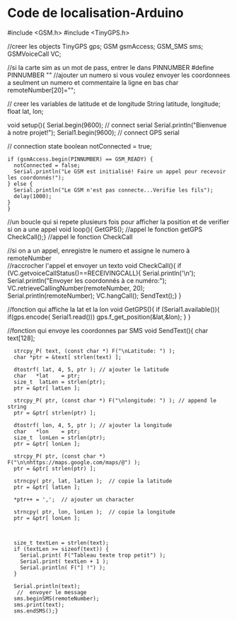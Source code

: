 # Code de localisation-Arduino 

#include <GSM.h>
#include <TinyGPS.h>

//creer les objects 
TinyGPS gps; 
GSM gsmAccess;
GSM_SMS sms;
GSMVoiceCall VC;

//si la carte sim as un mot de pass, entrer le dans PINNUMBER
#define PINNUMBER ""
//ajouter un numero si vous voulez envoyer les coordonnees a seulment un numero et commentaire la ligne en bas
char remoteNumber[20]=""; 

// creer les variables de latitude et de longitude 
String latitude, longitude;
float lat, lon; 

void setup(){
    Serial.begin(9600); // connect serial
    Serial.println("Bienvenue à notre projet!");
    Serial1.begin(9600); // connect GPS serial

  // connection state
  boolean notConnected = true;

    if (gsmAccess.begin(PINNUMBER) == GSM_READY) {
      notConnected = false;
      Serial.println("Le GSM est initialisé! Faire un appel pour recevoir les coordonnés!");
    } else {
      Serial.println("Le GSM n'est pas connecte...Verifie les fils");
      delay(1000);
    }
    }

//un boucle qui si repete plusieurs fois pour afficher la position et de verifier si on a une appel
void loop(){
     GetGPS(); //appel le fonction getGPS
     CheckCall();} //appel le fonction CheckCall

//si on a un appel, enregistre le numero et assigne le numero à remoteNumber  
//raccrocher l'appel et envoyer un texto
void CheckCall(){
  if (VC.getvoiceCallStatus()==RECEIVINGCALL){ 
      Serial.println('\n');
      Serial.println("Envoyer les coordonnés à ce numéro:");
      VC.retrieveCallingNumber(remoteNumber, 20);  
      Serial.println(remoteNumber);
      VC.hangCall();
      SendText();}
}

//fonction qui affiche la lat et la lon
void GetGPS(){
    if (Serial1.available()){ 
    if(gps.encode( Serial1.read()))
     gps.f_get_position(&lat,&lon);
}
}

//fonction qui envoye les coordonnes par SMS
void SendText(){
      char text[128];

      strcpy_P( text, (const char *) F("\nLatitude: ") );
      char *ptr = &text[ strlen(text) ];
      
      dtostrf( lat, 4, 5, ptr ); // ajouter le latitude
      char   *lat    = ptr;                
      size_t  latLen = strlen(ptr);        
      ptr = &ptr[ latLen ];

      strcpy_P( ptr, (const char *) F("\nlongitude: ") ); // append le string
      ptr = &ptr[ strlen(ptr) ];

      dtostrf( lon, 4, 5, ptr ); // ajouter la longitude
      char   *lon    = ptr;                 
      size_t  lonLen = strlen(ptr);
      ptr = &ptr[ lonLen ];

      strcpy_P( ptr, (const char *) F("\n\nhttps://maps.google.com/maps/@") );
      ptr = &ptr[ strlen(ptr) ];

      strncpy( ptr, lat, latLen );  // copie la latitude
      ptr = &ptr[ latLen ];

      *ptr++ = ',';  // ajouter un character

      strncpy( ptr, lon, lonLen );  // copie la longitude 
      ptr = &ptr[ lonLen ];


     
      size_t textLen = strlen(text);
      if (textLen >= sizeof(text)) {
        Serial.print( F("Tableau texte trop petit") );
        Serial.print( textLen + 1 );
        Serial.println( F("] !") );
      }

      Serial.println(text);
       //  envoyer le message
      sms.beginSMS(remoteNumber);
      sms.print(text);
      sms.endSMS();}
